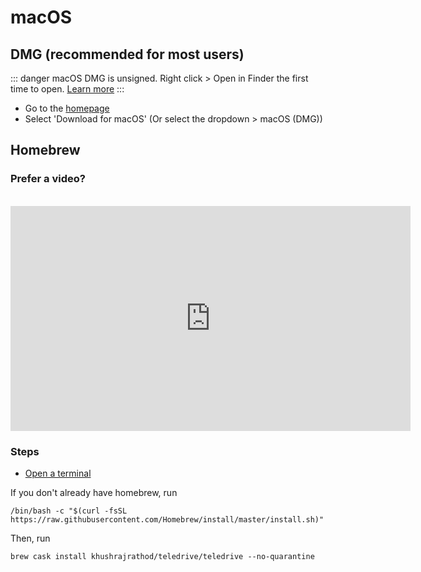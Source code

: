 # macOS
## DMG (recommended for most users)
::: danger
macOS DMG is unsigned. Right click > Open in Finder the first time to open. [Learn more](https://github.com/KhushrajRathod/TeleDrive/issues/10#issue-672883960)
:::

- Go to the [homepage](https://www.khushrajrathod.me/TeleDrive)
- Select 'Download for macOS' (Or select the dropdown > macOS (DMG))

## Homebrew
### Prefer a video?
<br>
<iframe width="640" height="360" src="https://www.youtube-nocookie.com/embed/nt-L33EGi1k?rel=0" frameborder="0" allow="accelerometer; autoplay; encrypted-media; gyroscope; picture-in-picture" allowfullscreen></iframe>

### Steps
- [Open a terminal](https://support.apple.com/en-in/guide/terminal/apd5265185d-f365-44cb-8b09-71a064a42125/mac)

If you don't already have homebrew, run
```
/bin/bash -c "$(curl -fsSL https://raw.githubusercontent.com/Homebrew/install/master/install.sh)"
```

Then, run
```
brew cask install khushrajrathod/teledrive/teledrive --no-quarantine
```
